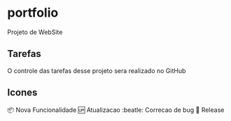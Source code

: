 # portfolio 

Projeto de WebSite

## Tarefas 

O controle das tarefas desse projeto sera realizado no GitHub

## Icones

:package:   Nova Funcionalidade
:up:        Atualizacao
:beatle:    Correcao de bug
:checkered_flag: Release
